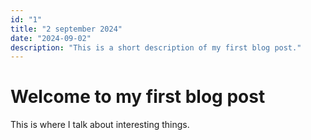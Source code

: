 ```yaml
---
id: "1"
title: "2 september 2024"
date: "2024-09-02"
description: "This is a short description of my first blog post."
---
```


# Welcome to my first blog post

This is where I talk about interesting things.